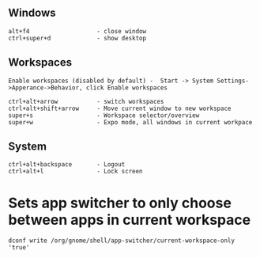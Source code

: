 ##  Windows
```
alt+f4                   - close window
ctrl+super+d             - show desktop
```

## Workspaces
```
Enable workspaces (disabled by default) -  Start -> System Settings->Apperance->Behavior, click Enable workspaces
```

```
ctrl+alt+arrow           - switch workspaces
ctrl+alt+shift+arrow     - Move current window to new workspace
super+s                  - Workspace selector/overview
super+w                  - Expo mode, all windows in current workpace
```

## System
```
ctrl+alt+backspace       - Logout
ctrl+alt+l               - Lock screen
```

# Sets app switcher to only choose between apps in current workspace
```
dconf write /org/gnome/shell/app-switcher/current-workspace-only 'true'
```
